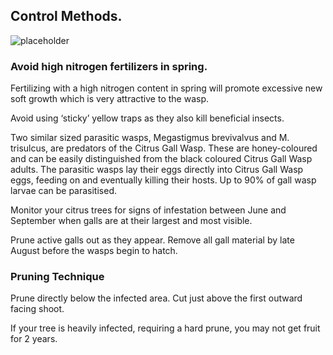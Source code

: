 ## Control Methods.

![placeholder](//placehold.it/400x300)

### Avoid high nitrogen fertilizers in spring.

Fertilizing with a high nitrogen content in spring will promote excessive new soft growth which is very attractive to the wasp.

Avoid using ‘sticky’ yellow traps as they also kill beneficial insects. 

Two similar sized parasitic wasps, Megastigmus brevivalvus and M. trisulcus, are predators of the Citrus Gall Wasp. These are honey-coloured and can be easily distinguished from the black coloured Citrus Gall Wasp adults. The parasitic wasps lay their eggs directly into Citrus Gall Wasp eggs, feeding on and eventually killing their hosts. Up to 90% of gall wasp larvae can be parasitised. 

Monitor your citrus trees for signs of infestation between June and September when galls are at their largest and most visible. 

Prune active galls out as they appear. Remove all gall material by late August  before the wasps begin to hatch.

### Pruning Technique

Prune directly below the infected area. Cut just above 
the first outward facing shoot.

If your tree is heavily infected, requiring a hard prune, you may not get fruit for 2 years.
